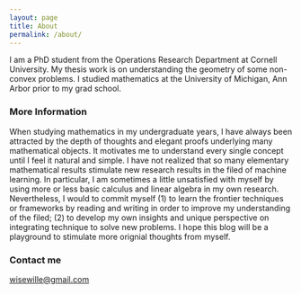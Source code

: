 ```yaml
---
layout: page
title: About
permalink: /about/
---
```


I am a PhD student from the Operations Research Department at Cornell University. My thesis work is on understanding the geometry of some non-convex problems. I studied mathematics at the University of Michigan, Ann Arbor prior to my grad school.

### More Information

When studying mathematics in my undergraduate years, I have always been attracted by the depth of thoughts and elegant proofs underlying many mathematical objects. It motivates me to understand every single concept until I feel it natural and simple. I have not realized that so many elementary mathematical results stimulate new research results in the filed of machine learning. In particular, I am sometimes a little unsatisfied with myself by using more or less basic calculus and linear algebra in my own research. Nevertheless, I would to commit myself (1) to learn the frontier techniques or frameworks by reading and writing in order to improve my understanding of the filed; (2) to develop my own insights and unique perspective on integrating technique to solve new problems. I hope this blog will be a playground to stimulate more orignial thoughts from myself. 

### Contact me

[wisewille@gmail.com](mailto:wisewille@gmail.com)

